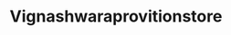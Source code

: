 ---
title: "Vignashwaraprovitionstore"
url: /thiruvananthapuram/vignashwaraprovitionstore/
shop: Dorfladen
---